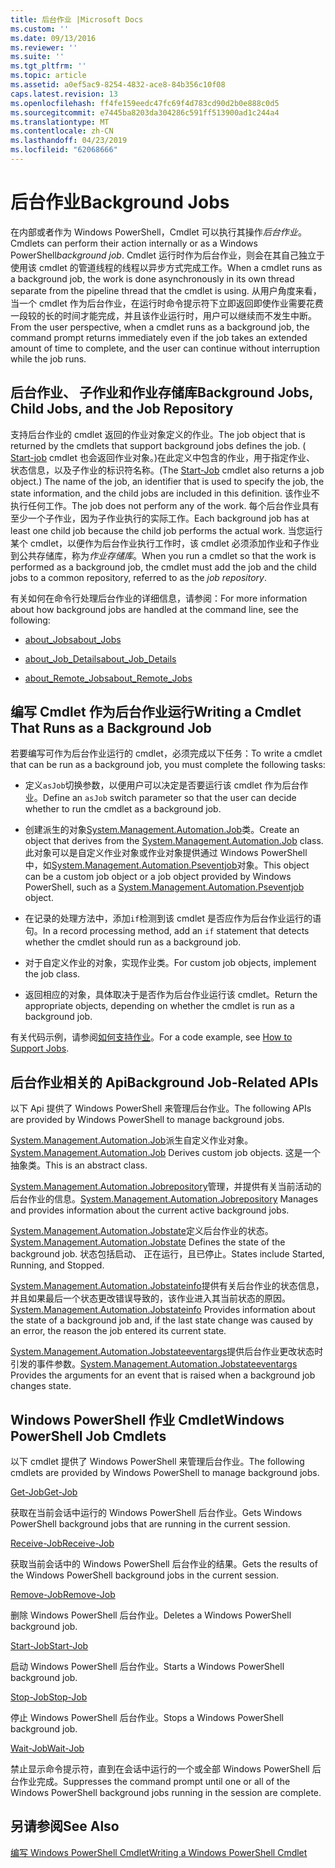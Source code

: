 ```yaml
---
title: 后台作业 |Microsoft Docs
ms.custom: ''
ms.date: 09/13/2016
ms.reviewer: ''
ms.suite: ''
ms.tgt_pltfrm: ''
ms.topic: article
ms.assetid: a0ef5ac9-8254-4832-ace8-84b356c10f08
caps.latest.revision: 13
ms.openlocfilehash: ff4fe159eedc47fc69f4d783cd90d2b0e888c0d5
ms.sourcegitcommit: e7445ba8203da304286c591ff513900ad1c244a4
ms.translationtype: MT
ms.contentlocale: zh-CN
ms.lasthandoff: 04/23/2019
ms.locfileid: "62068666"
---
```

# <a name="background-jobs"></a><span data-ttu-id="7b2cb-102">后台作业</span><span class="sxs-lookup"><span data-stu-id="7b2cb-102">Background Jobs</span></span>

<span data-ttu-id="7b2cb-103">在内部或者作为 Windows PowerShell，Cmdlet 可以执行其操作*后台作业*。</span><span class="sxs-lookup"><span data-stu-id="7b2cb-103">Cmdlets can perform their action internally or as a Windows PowerShell*background job*.</span></span> <span data-ttu-id="7b2cb-104">Cmdlet 运行时作为后台作业，则会在其自己独立于使用该 cmdlet 的管道线程的线程以异步方式完成工作。</span><span class="sxs-lookup"><span data-stu-id="7b2cb-104">When a cmdlet runs as a background job, the work is done asynchronously in its own thread separate from the pipeline thread that the cmdlet is using.</span></span> <span data-ttu-id="7b2cb-105">从用户角度来看，当一个 cmdlet 作为后台作业，在运行时命令提示符下立即返回即使作业需要花费一段较的长的时间才能完成，并且该作业运行时，用户可以继续而不发生中断。</span><span class="sxs-lookup"><span data-stu-id="7b2cb-105">From the user perspective, when a cmdlet runs as a background job, the command prompt returns immediately even if the job takes an extended amount of time to complete, and the user can continue without interruption while the job runs.</span></span>

## <a name="background-jobs-child-jobs-and-the-job-repository"></a><span data-ttu-id="7b2cb-106">后台作业、 子作业和作业存储库</span><span class="sxs-lookup"><span data-stu-id="7b2cb-106">Background Jobs, Child Jobs, and the Job Repository</span></span>

<span data-ttu-id="7b2cb-107">支持后台作业的 cmdlet 返回的作业对象定义的作业。</span><span class="sxs-lookup"><span data-stu-id="7b2cb-107">The job object that is returned by the cmdlets that support background jobs defines the job.</span></span> <span data-ttu-id="7b2cb-108">( [Start-job](/powershell/module/Microsoft.PowerShell.Core/Start-Job) cmdlet 也会返回作业对象。)在此定义中包含的作业，用于指定作业、 状态信息，以及子作业的标识符名称。</span><span class="sxs-lookup"><span data-stu-id="7b2cb-108">(The [Start-Job](/powershell/module/Microsoft.PowerShell.Core/Start-Job) cmdlet also returns a job object.) The name of the job, an identifier that is used to specify the job, the state information, and the child jobs are included in this definition.</span></span> <span data-ttu-id="7b2cb-109">该作业不执行任何工作。</span><span class="sxs-lookup"><span data-stu-id="7b2cb-109">The job does not perform any of the work.</span></span> <span data-ttu-id="7b2cb-110">每个后台作业具有至少一个子作业，因为子作业执行的实际工作。</span><span class="sxs-lookup"><span data-stu-id="7b2cb-110">Each background job has at least one child job because the child job performs the actual work.</span></span> <span data-ttu-id="7b2cb-111">当您运行某个 cmdlet，以便作为后台作业执行工作时，该 cmdlet 必须添加作业和子作业到公共存储库，称为*作业存储库*。</span><span class="sxs-lookup"><span data-stu-id="7b2cb-111">When you run a cmdlet so that the work is performed as a background job, the cmdlet must add the job and the child jobs to a common repository, referred to as the *job repository*.</span></span>

<span data-ttu-id="7b2cb-112">有关如何在命令行处理后台作业的详细信息，请参阅：</span><span class="sxs-lookup"><span data-stu-id="7b2cb-112">For more information about how background jobs are handled at the command line, see the following:</span></span>

- [<span data-ttu-id="7b2cb-113">about_Jobs</span><span class="sxs-lookup"><span data-stu-id="7b2cb-113">about_Jobs</span></span>](/powershell/module/microsoft.powershell.core/about/about_jobs)

- [<span data-ttu-id="7b2cb-114">about_Job_Details</span><span class="sxs-lookup"><span data-stu-id="7b2cb-114">about_Job_Details</span></span>](/powershell/module/microsoft.powershell.core/about/about_job_details)

- [<span data-ttu-id="7b2cb-115">about_Remote_Jobs</span><span class="sxs-lookup"><span data-stu-id="7b2cb-115">about_Remote_Jobs</span></span>](/powershell/module/microsoft.powershell.core/about/about_remote_jobs)

## <a name="writing-a-cmdlet-that-runs-as-a-background-job"></a><span data-ttu-id="7b2cb-116">编写 Cmdlet 作为后台作业运行</span><span class="sxs-lookup"><span data-stu-id="7b2cb-116">Writing a Cmdlet That Runs as a Background Job</span></span>

<span data-ttu-id="7b2cb-117">若要编写可作为后台作业运行的 cmdlet，必须完成以下任务：</span><span class="sxs-lookup"><span data-stu-id="7b2cb-117">To write a cmdlet that can be run as a background job, you must complete the following tasks:</span></span>

- <span data-ttu-id="7b2cb-118">定义`asJob`切换参数，以便用户可以决定是否要运行该 cmdlet 作为后台作业。</span><span class="sxs-lookup"><span data-stu-id="7b2cb-118">Define an `asJob` switch parameter so that the user can decide whether to run the cmdlet as a background job.</span></span>

- <span data-ttu-id="7b2cb-119">创建派生的对象[System.Management.Automation.Job](/dotnet/api/System.Management.Automation.Job)类。</span><span class="sxs-lookup"><span data-stu-id="7b2cb-119">Create an object that derives from the [System.Management.Automation.Job](/dotnet/api/System.Management.Automation.Job) class.</span></span> <span data-ttu-id="7b2cb-120">此对象可以是自定义作业对象或作业对象提供通过 Windows PowerShell 中，如[System.Management.Automation.Pseventjob](/dotnet/api/System.Management.Automation.PSEventJob)对象。</span><span class="sxs-lookup"><span data-stu-id="7b2cb-120">This object can be a custom job object or a job object provided by Windows PowerShell, such as a [System.Management.Automation.Pseventjob](/dotnet/api/System.Management.Automation.PSEventJob) object.</span></span>

- <span data-ttu-id="7b2cb-121">在记录的处理方法中，添加`if`检测到该 cmdlet 是否应作为后台作业运行的语句。</span><span class="sxs-lookup"><span data-stu-id="7b2cb-121">In a record processing method, add an `if` statement that detects whether the cmdlet should run as a background job.</span></span>

- <span data-ttu-id="7b2cb-122">对于自定义作业的对象，实现作业类。</span><span class="sxs-lookup"><span data-stu-id="7b2cb-122">For custom job objects, implement the job class.</span></span>

- <span data-ttu-id="7b2cb-123">返回相应的对象，具体取决于是否作为后台作业运行该 cmdlet。</span><span class="sxs-lookup"><span data-stu-id="7b2cb-123">Return the appropriate objects, depending on whether the cmdlet is run as a background job.</span></span>

<span data-ttu-id="7b2cb-124">有关代码示例，请参阅[如何支持作业](./how-to-support-jobs.md)。</span><span class="sxs-lookup"><span data-stu-id="7b2cb-124">For a code example, see [How to Support Jobs](./how-to-support-jobs.md).</span></span>

## <a name="background-job-related-apis"></a><span data-ttu-id="7b2cb-125">后台作业相关的 Api</span><span class="sxs-lookup"><span data-stu-id="7b2cb-125">Background Job-Related APIs</span></span>

<span data-ttu-id="7b2cb-126">以下 Api 提供了 Windows PowerShell 来管理后台作业。</span><span class="sxs-lookup"><span data-stu-id="7b2cb-126">The following APIs are provided by Windows PowerShell to manage background jobs.</span></span>

<span data-ttu-id="7b2cb-127">[System.Management.Automation.Job](/dotnet/api/System.Management.Automation.Job)派生自定义作业对象。</span><span class="sxs-lookup"><span data-stu-id="7b2cb-127">[System.Management.Automation.Job](/dotnet/api/System.Management.Automation.Job) Derives custom job objects.</span></span> <span data-ttu-id="7b2cb-128">这是一个抽象类。</span><span class="sxs-lookup"><span data-stu-id="7b2cb-128">This is an abstract class.</span></span>

<span data-ttu-id="7b2cb-129">[System.Management.Automation.Jobrepository](/dotnet/api/System.Management.Automation.JobRepository)管理，并提供有关当前活动的后台作业的信息。</span><span class="sxs-lookup"><span data-stu-id="7b2cb-129">[System.Management.Automation.Jobrepository](/dotnet/api/System.Management.Automation.JobRepository) Manages and provides information about the current active background jobs.</span></span>

<span data-ttu-id="7b2cb-130">[System.Management.Automation.Jobstate](/dotnet/api/System.Management.Automation.JobState)定义后台作业的状态。</span><span class="sxs-lookup"><span data-stu-id="7b2cb-130">[System.Management.Automation.Jobstate](/dotnet/api/System.Management.Automation.JobState) Defines the state of the background job.</span></span> <span data-ttu-id="7b2cb-131">状态包括启动、 正在运行，且已停止。</span><span class="sxs-lookup"><span data-stu-id="7b2cb-131">States include Started, Running, and Stopped.</span></span>

<span data-ttu-id="7b2cb-132">[System.Management.Automation.Jobstateinfo](/dotnet/api/System.Management.Automation.JobStateInfo)提供有关后台作业的状态信息，并且如果最后一个状态更改错误导致的，该作业进入其当前状态的原因。</span><span class="sxs-lookup"><span data-stu-id="7b2cb-132">[System.Management.Automation.Jobstateinfo](/dotnet/api/System.Management.Automation.JobStateInfo) Provides information about the state of a background job and, if the last state change was caused by an error, the reason the job entered its current state.</span></span>

<span data-ttu-id="7b2cb-133">[System.Management.Automation.Jobstateeventargs](/dotnet/api/System.Management.Automation.JobStateEventArgs)提供后台作业更改状态时引发的事件参数。</span><span class="sxs-lookup"><span data-stu-id="7b2cb-133">[System.Management.Automation.Jobstateeventargs](/dotnet/api/System.Management.Automation.JobStateEventArgs) Provides the arguments for an event that is raised when a background job changes state.</span></span>

## <a name="windows-powershell-job-cmdlets"></a><span data-ttu-id="7b2cb-134">Windows PowerShell 作业 Cmdlet</span><span class="sxs-lookup"><span data-stu-id="7b2cb-134">Windows PowerShell Job Cmdlets</span></span>

<span data-ttu-id="7b2cb-135">以下 cmdlet 提供了 Windows PowerShell 来管理后台作业。</span><span class="sxs-lookup"><span data-stu-id="7b2cb-135">The following cmdlets are provided by Windows PowerShell to manage background jobs.</span></span>

[<span data-ttu-id="7b2cb-136">Get-Job</span><span class="sxs-lookup"><span data-stu-id="7b2cb-136">Get-Job</span></span>](/powershell/module/Microsoft.PowerShell.Core/Get-Job)

<span data-ttu-id="7b2cb-137">获取在当前会话中运行的 Windows PowerShell 后台作业。</span><span class="sxs-lookup"><span data-stu-id="7b2cb-137">Gets Windows PowerShell background jobs that are running in the current session.</span></span>

[<span data-ttu-id="7b2cb-138">Receive-Job</span><span class="sxs-lookup"><span data-stu-id="7b2cb-138">Receive-Job</span></span>](/powershell/module/Microsoft.PowerShell.Core/Receive-Job)

<span data-ttu-id="7b2cb-139">获取当前会话中的 Windows PowerShell 后台作业的结果。</span><span class="sxs-lookup"><span data-stu-id="7b2cb-139">Gets the results of the Windows PowerShell background jobs in the current session.</span></span>

[<span data-ttu-id="7b2cb-140">Remove-Job</span><span class="sxs-lookup"><span data-stu-id="7b2cb-140">Remove-Job</span></span>](/powershell/module/Microsoft.PowerShell.Core/Remove-Job)

<span data-ttu-id="7b2cb-141">删除 Windows PowerShell 后台作业。</span><span class="sxs-lookup"><span data-stu-id="7b2cb-141">Deletes a Windows PowerShell background job.</span></span>

[<span data-ttu-id="7b2cb-142">Start-Job</span><span class="sxs-lookup"><span data-stu-id="7b2cb-142">Start-Job</span></span>](/powershell/module/Microsoft.PowerShell.Core/Start-Job)

<span data-ttu-id="7b2cb-143">启动 Windows PowerShell 后台作业。</span><span class="sxs-lookup"><span data-stu-id="7b2cb-143">Starts a Windows PowerShell background job.</span></span>

[<span data-ttu-id="7b2cb-144">Stop-Job</span><span class="sxs-lookup"><span data-stu-id="7b2cb-144">Stop-Job</span></span>](/powershell/module/Microsoft.PowerShell.Core/Stop-Job)

<span data-ttu-id="7b2cb-145">停止 Windows PowerShell 后台作业。</span><span class="sxs-lookup"><span data-stu-id="7b2cb-145">Stops a Windows PowerShell background job.</span></span>

[<span data-ttu-id="7b2cb-146">Wait-Job</span><span class="sxs-lookup"><span data-stu-id="7b2cb-146">Wait-Job</span></span>](/powershell/module/Microsoft.PowerShell.Core/Wait-Job)

<span data-ttu-id="7b2cb-147">禁止显示命令提示符，直到在会话中运行的一个或全部 Windows PowerShell 后台作业完成。</span><span class="sxs-lookup"><span data-stu-id="7b2cb-147">Suppresses the command prompt until one or all of the Windows PowerShell background jobs running in the session are complete.</span></span>

## <a name="see-also"></a><span data-ttu-id="7b2cb-148">另请参阅</span><span class="sxs-lookup"><span data-stu-id="7b2cb-148">See Also</span></span>

[<span data-ttu-id="7b2cb-149">编写 Windows PowerShell Cmdlet</span><span class="sxs-lookup"><span data-stu-id="7b2cb-149">Writing a Windows PowerShell Cmdlet</span></span>](./writing-a-windows-powershell-cmdlet.md)
